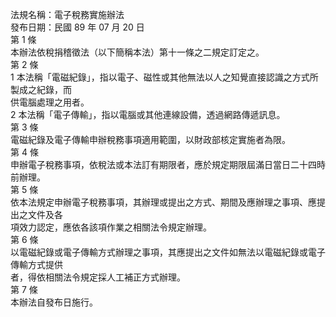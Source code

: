 法規名稱：電子稅務實施辦法  
發布日期：民國 89 年 07 月 20 日  
第 1 條  
本辦法依稅捐稽徵法（以下簡稱本法）第十一條之二規定訂定之。  
第 2 條  
1 本法稱「電磁紀錄」，指以電子、磁性或其他無法以人之知覺直接認識之方式所製成之紀錄，而  
供電腦處理之用者。  
2 本法稱「電子傳輸」，指以電腦或其他連線設備，透過網路傳遞訊息。  
第 3 條  
電磁紀錄及電子傳輸申辦稅務事項適用範圍，以財政部核定實施者為限。  
第 4 條  
申辦電子稅務事項，依稅法或本法訂有期限者，應於規定期限屆滿日當日二十四時前辦理。  
第 5 條  
依本法規定申辦電子稅務事項，其辦理或提出之方式、期間及應辦理之事項、應提出之文件及各  
項效力認定，應依各該項作業之相關法令規定辦理。  
第 6 條  
以電磁紀錄或電子傳輸方式辦理之事項，其應提出之文件如無法以電磁紀錄或電子傳輸方式提供  
者，得依相關法令規定採人工補正方式辦理。  
第 7 條  
本辦法自發布日施行。  


